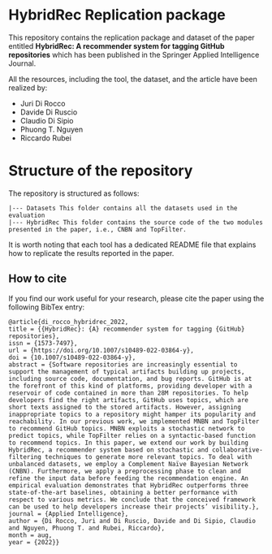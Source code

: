 # HybridRec Replication package

  
  

This repository contains the replication package and dataset of the paper entitled **HybridRec: A recommender system for tagging GitHub repositories** which has been published in the Springer Applied Intelligence Journal.

  

All the resources, including the tool, the dataset, and the article have been realized by:

- Juri Di Rocco
- Davide Di Ruscio
- Claudio Di Sipio
- Phuong T. Nguyen
- Riccardo Rubei

  
  

# Structure of the repository

The repository is structured as follows:  
  
```
|--- Datasets This folder contains all the datasets used in the evaluation
|--- HybridRec This folder contains the source code of the two modules presented in the paper, i.e., CNBN and TopFilter.
```

It is worth noting that each tool has a dedicated README file that explains how to replicate the results reported in the paper.

  
    

## How to cite

If you find our work useful for your research, please cite the paper using the following BibTex entry:

  

```
@article{di_rocco_hybridrec_2022,
title = {{HybridRec}: {A} recommender system for tagging {GitHub} repositories},
issn = {1573-7497},
url = {https://doi.org/10.1007/s10489-022-03864-y},
doi = {10.1007/s10489-022-03864-y},
abstract = {Software repositories are increasingly essential to support the management of typical artifacts building up projects, including source code, documentation, and bug reports. GitHub is at the forefront of this kind of platforms, providing developer with a reservoir of code contained in more than 28M repositories. To help developers find the right artifacts, GitHub uses topics, which are short texts assigned to the stored artifacts. However, assigning inappropriate topics to a repository might hamper its popularity and reachability. In our previous work, we implemented MNBN and TopFilter to recommend GitHub topics. MNBN exploits a stochastic network to predict topics, while TopFilter relies on a syntactic-based function to recommend topics. In this paper, we extend our work by building HybridRec, a recommender system based on stochastic and collaborative-filtering techniques to generate more relevant topics. To deal with unbalanced datasets, we employ a Complement Naïve Bayesian Network (CNBN). Furthermore, we apply a preprocessing phase to clean and refine the input data before feeding the recommendation engine. An empirical evaluation demonstrates that HybridRec outperforms three state-of-the-art baselines, obtaining a better performance with respect to various metrics. We conclude that the conceived framework can be used to help developers increase their projects’ visibility.},
journal = {Applied Intelligence},
author = {Di Rocco, Juri and Di Ruscio, Davide and Di Sipio, Claudio and Nguyen, Phuong T. and Rubei, Riccardo},
month = aug,
year = {2022}}
```